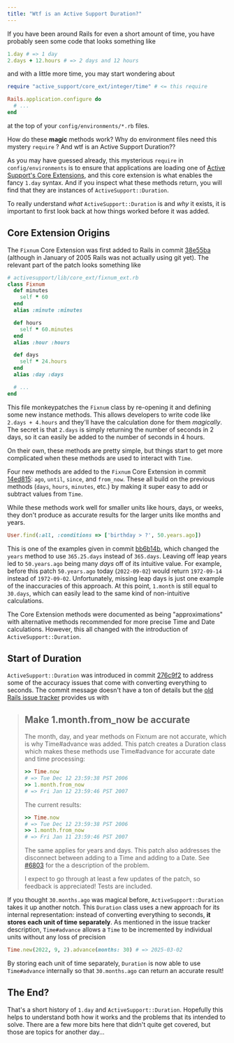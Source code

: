 ```yaml
---
title: "Wtf is an Active Support Duration?"
---
```


If you have been around Rails for even a short amount of time, you have
probably seen some code that looks something like

```ruby
1.day # => 1 day
2.days + 12.hours # => 2 days and 12 hours
```

and with a little more time, you may start wondering about

```ruby
require "active_support/core_ext/integer/time" # <= this require

Rails.application.configure do
  # ...
end
```

at the top of your `config/environments/*.rb` files.

How do these **magic** methods work? Why do environment files need this mystery
`require` ? And wtf is an Active Support Duration??

As you may have guessed already, this mysterious `require` in
`config/environments` is to ensure that applications are loading one of
[Active Support's Core Extensions][core_ext], and this core extension is what
enables the fancy `1.day` syntax. And if you inspect what these methods return,
you will find that they are instances of `ActiveSupport::Duration`.

To really understand _what_ `ActiveSupport::Duration` is and _why_ it exists,
it is important to first look back at how things worked before it was added.

[core_ext]: https://guides.rubyonrails.org/active_support_core_extensions.html

## Core Extension Origins

The `Fixnum` Core Extension was first added to Rails in commit [38e55ba][]
(although in January of 2005 Rails was not actually using git yet). The
relevant part of the patch looks something like

```ruby
# activesupport/lib/core_ext/fixnum_ext.rb
class Fixnum
  def minutes
    self * 60
  end
  alias :minute :minutes

  def hours
    self * 60.minutes
  end
  alias :hour :hours

  def days
    self * 24.hours
  end
  alias :day :days

  # ...
end
```

[38e55ba]: https://github.com/rails/rails/commit/38e55bac6197c937c2f1ef356ff3be234758a7c7

This file monkeypatches the `Fixnum` class by re-opening it and defining some
new instance methods. This allows developers to write code like `2.days +
4.hours` and they'll have the calculation done for them *magically*. The secret
is that `2.days` is simply returning the number of seconds in 2 days, so it can
easily be added to the number of seconds in 4 hours.

On their own, these methods are pretty simple, but things start to get
more complicated when these methods are used to interact with `Time`.

Four new methods are added to the `Fixnum` Core Extension in commit [14ed815][]:
`ago`, `until`, `since`, and `from_now`. These all build on the previous
methods (`days`, `hours`, `minutes`, etc.) by making it super easy to add or
subtract values from `Time`.

[14ed815]: https://github.com/rails/rails/commit/14ed815b1c0098f1f7132d0a5a7e22088849c30e

While these methods work well for smaller units like hours, days, or weeks, they
don't produce as accurate results for the larger units like months and years.

```ruby
User.find(:all, :conditions => ['birthday > ?', 50.years.ago])
```

This is one of the examples given in commit [bb6b14b][], which changed the
`years` method to use `365.25.days` instead of `365.days`. Leaving off leap
years led to `50.years.ago` being many _days_ off of its intuitive value. For
example, before this patch `50.years.ago` today (`2022-09-02`) would return
`1972-09-14` instead of `1972-09-02`. Unfortunately, missing leap days is just
one example of the inaccuracies of this approach. At this point, `1.month` is
still equal to `30.days`, which can easily lead to the same kind of
non-intuitive calculations.

[bb6b14b]: https://github.com/rails/rails/commit/bb6b14b04f9d3f1e8d8811588902eb7d61fb054e

The Core Extension methods were documented as being "approximations" with
alternative methods recommended for more precise Time and Date calculations.
However, this all changed with the introduction of `ActiveSupport::Duration`.

## Start of Duration

`ActiveSupport::Duration` was introduced in commit [276c9f2][] to address some
of the accuracy issues that come with converting everything to seconds. The
commit message doesn't have a ton of details but the [old Rails issue tracker][]
provides us with

> ## Make 1.month.from_now be accurate
>  The month, day, and year methods on Fixnum are not accurate, which is why
>  Time#advance was added. This patch creates a Duration class which makes these
>  methods use Time#advance for accurate date and time processing:
>
> ```ruby
> >> Time.now
> # => Tue Dec 12 23:59:38 PST 2006
> >> 1.month.from_now
> # => Fri Jan 12 23:59:46 PST 2007
> ```
>
> The current results:
>
> ```ruby
> >> Time.now
> # => Tue Dec 12 23:59:38 PST 2006
> >> 1.month.from_now
> # => Fri Jan 11 23:59:46 PST 2007
> ```
>
> The same applies for years and days. This patch also addresses the disconnect
> between adding to a Time and adding to a Date. See [#6803][] for the a description
> of the problem.
>
> I expect to go through at least a few updates of the patch, so feedback is
> appreciated! Tests are included.

[276c9f2]: https://github.com/rails/rails/commit/276c9f29cde80fafa23814b0039f67504255e0fd
[old Rails issue tracker]: https://web.archive.org/web/20090930071853/http://dev.rubyonrails.org/ticket/6835
[#6803]: https://web.archive.org/web/20090930071853/http://dev.rubyonrails.org/ticket/6803

If you thought `30.months.ago` was magical before, `ActiveSupport::Duration`
takes it up another notch. This `Duration` class uses a new approach for its
internal representation: instead of converting everything to seconds, **it
stores each unit of time separately**. As mentioned in the issue tracker
description, `Time#advance` allows a `Time` to be incremented by individual
units without any loss of precision

```ruby
Time.new(2022, 9, 2).advance(months: 30) # => 2025-03-02
```

By storing each unit of time separately, `Duration` is now able to use
`Time#advance` internally so that `30.months.ago` can return an accurate result!

## The End?

That's a short history of `1.day` and `ActiveSupport::Duration`. Hopefully this
helps to understand both how it works and the problems that its intended to
solve. There are a few more bits here that didn't quite get covered, but those
are topics for another day...
